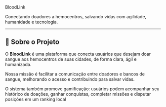 BloodLink

Conectando doadores a hemocentros, salvando vidas com agilidade, humanidade e tecnologia.

---

## 📖 Sobre o Projeto

O **BloodLink** é uma plataforma que conecta usuários que desejam doar sangue aos hemocentros de suas cidades, de forma clara, ágil e humanizada.

Nossa missão é facilitar a comunicação entre doadores e bancos de sangue, melhorando o acesso e contribuindo para salvar vidas.

O sistema também promove gamificação: usuários podem acompanhar seu histórico de doações, ganhar conquistas, completar missões e disputar posições em um ranking local
